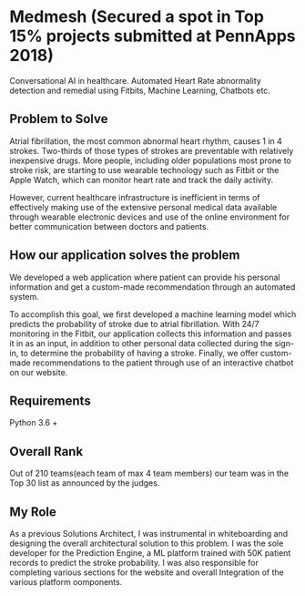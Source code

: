 # Medmesh (Secured a spot in Top 15% projects submitted at PennApps 2018)
Conversational AI in healthcare. Automated Heart Rate abnormality detection and remedial using Fitbits, Machine Learning, Chatbots etc. 

## Problem to Solve

Atrial fibrillation, the most common abnormal heart rhythm, causes 1 in 4 strokes. Two-thirds of those types of strokes are preventable with relatively inexpensive drugs. More people, including older populations most prone to stroke risk, are starting to use wearable technology such as Fitbit or the Apple Watch, which can monitor heart rate and track the daily activity.

However, current healthcare infrastructure is inefficient in terms of effectively making use of the extensive personal medical data available through wearable electronic devices and use of the online environment for better communication between doctors and patients.

## How our application solves the problem

We developed a web application where patient can provide his personal information and get a custom-made recommendation through an automated system.

To accomplish this goal, we first developed a machine learning model which predicts the probability of stroke due to atrial fibrillation. With 24/7 monitoring in the Fitbit, our application collects this information and passes it in as an input, in addition to other personal data collected during the sign-in, to determine the probability of having a stroke.
Finally, we offer custom-made recommendations to the patient through use of an interactive chatbot on our website.

## Requirements

Python 3.6 +

## Overall Rank

Out of 210 teams(each team of max 4 team members) our team was in the Top 30 list as announced by the judges.

## My Role

As a previous Solutions Architect, I was instrumental in whiteboarding and designing the overall architectural solution to this problem. I was the sole developer for the Prediction Engine, a ML platform trained with 50K patient records  to predict the stroke probability. I was also responsible for completing various sections for the website and overall Integration of the various platform oomponents.
